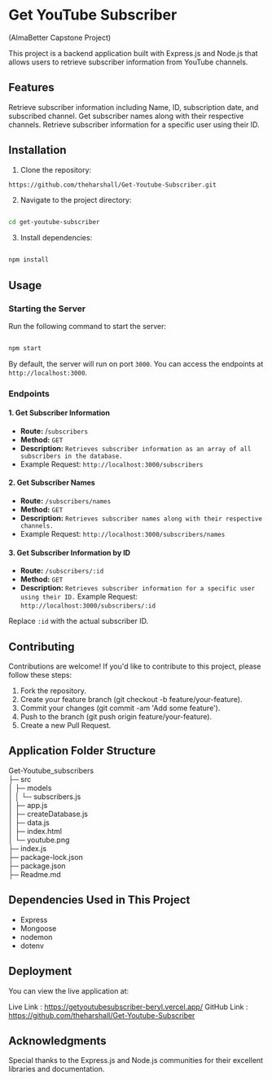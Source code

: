 # Get YouTube Subscriber
(AlmaBetter Capstone Project)

This project is a backend application built with Express.js and Node.js that allows users to retrieve subscriber information from YouTube channels.

## Features
Retrieve subscriber information including Name, ID, subscription date, and subscribed channel.
Get subscriber names along with their respective channels.
Retrieve subscriber information for a specific user using their ID.

## Installation
1. Clone the repository:

```bash
https://github.com/theharshall/Get-Youtube-Subscriber.git
```
2. Navigate to the project directory:

```bash

cd get-youtube-subscriber

```

3. Install dependencies:

```bash

npm install

```
## Usage

### Starting the Server

Run the following command to start the server:


```bash

npm start

```
By default, the server will run on port `3000`. You can access the endpoints at `http://localhost:3000`.

### Endpoints

#### 1. Get Subscriber Information

- **Route:** /`subscribers`
- **Method:** `GET`
- **Description:**  `Retrieves subscriber information as an array of all subscribers in the database.`
 - Example Request: `http://localhost:3000/subscribers`

#### 2. Get Subscriber Names

- **Route:** `/subscribers/names`
- **Method:** `GET`
- **Description:** `Retrieves subscriber names along with their respective channels.` 
 - Example Request: `http://localhost:3000/subscribers/names`

#### 3. Get Subscriber Information by ID

- **Route:** `/subscribers/:id`
- **Method:** `GET`
- **Description:** `Retrieves subscriber information for a specific user using their ID.`
Example Request: `http://localhost:3000/subscribers/:id`


Replace `:id` with the actual subscriber ID.


## Contributing


Contributions are welcome! If you'd like to contribute to this project, please follow these steps:


1. Fork the repository.
2. Create your feature branch (git checkout -b feature/your-feature).
3. Commit your changes (git commit -am 'Add some feature').
4. Push to the branch (git push origin feature/your-feature).
5. Create a new Pull Request.


## Application Folder Structure


Get-Youtube_subscribers  
├─ src                   
│  ├─ models             
│  │  └─ subscribers.js  
│  ├─ app.js             
│  ├─ createDatabase.js  
│  ├─ data.js            
│  ├─ index.html         
│  └─ youtube.png        
├─ index.js              
├─ package-lock.json     
├─ package.json          
├─ Readme.md


## Dependencies Used in This Project

* Express
* Mongoose
* nodemon
* dotenv


## Deployment

You can view the live application at:

Live Link : https://getyoutubesubscriber-beryl.vercel.app/
GitHub Link : https://github.com/theharshall/Get-Youtube-Subscriber

## Acknowledgments

Special thanks to the Express.js and Node.js communities for their excellent libraries and documentation.

